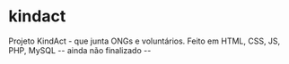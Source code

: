 # kindact
Projeto KindAct - que junta ONGs e voluntários. Feito em HTML, CSS, JS, PHP, MySQL
-- ainda não finalizado -- 
